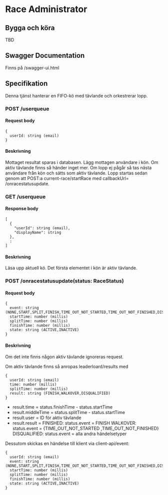 Race Administrator
==================
Bygga och köra
--------------
TBD

Swagger Documentation
---------------------
Finns på <host>/swagger-ui.html

Specifikation
-------------
Denna tjänst hanterar en FIFO-kö med tävlande och orkestrerar lopp.

### POST /userqueue
#### Request body

    {
      userId: string (email)
    }

#### Beskrivning
Mottaget resultat sparas i databasen.
Lägg mottagen användare i kön. 
Om aktiv tävlande finns så händer inget mer.
Om lopp ej pågår så tas nästa användare från kön och sätts som aktiv tävlande. 
Lopp startas sedan genom att POST:a current-race/startRace med callbackUrl= <egen server>/onracestatusupdate.

### GET /userqueue
#### Response body

    [
      {
        "userId": string (email),
        "displayName": string
      },
      :
    ]
#### Beskrivning
Läsa upp aktuell kö. Det första elementet i kön är aktiv tävlande.

### POST /onracestatusupdate(status: RaceStatus)
#### Request body

    {
      event: string (NONE,START,SPLIT,FINISH,TIME_OUT_NOT_STARTED,TIME_OUT_NOT_FINISHED,DISQUALIFIED)
      startTime: number (millis)
      splitTime: number (millis)
      finishTime: number (millis)
      state: string (ACTIVE,INACTIVE)
    }
    
#### Beskrivning
Om det inte finns någon aktiv tävlande ignoreras request.

Om aktiv tävlande finns så anropas leaderloard/results med 

    {
      userId: string (email)
      time: number (millis)
      splitTime: number (millis)
      result: string (FINISH,WALKOVER,DISQUALIFIED)
    }

- result.time = status.finishTime - status.startTime
- result.middleTime = status.splitTime - status.startTime
- result.user = ID för aktiv tävlande
- result.result =
    FINISHED: status.event = FINISH
    WALKOVER: status.event = {TIME_OUT_NOT_STARTED ,TIME_OUT_NOT_FINISHED}
    DISQUALIFIED: status.event = alla andra händelsetyper

Dessutom skickas en händelse till klient via client-api/event:

    {
      userId: string (email)
      event: string (NONE,START,SPLIT,FINISH,TIME_OUT_NOT_STARTED,TIME_OUT_NOT_FINISHED,DISQUALIFIED)
      startTime: number (millis)
      splitTime: number (millis)
      finishTime: number (millis)
      state: string (ACTIVE,INACTIVE)
    }
